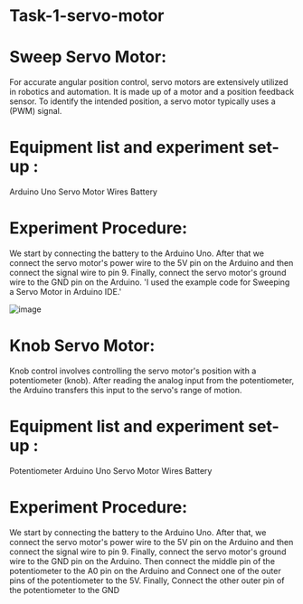 # Task-1-servo-motor
# Sweep Servo Motor:

For accurate angular position control, servo motors are extensively utilized in robotics and automation.  It is made up of a motor and a position feedback sensor. To identify the intended position, a servo motor typically uses a  (PWM) signal.

# Equipment list and experiment set-up :

Arduino Uno
Servo Motor
Wires
Battery

# Experiment Procedure:
We start by connecting the battery to the Arduino Uno. After that we connect the servo motor's power wire to the 5V pin on the Arduino and then connect the signal wire to pin 9. Finally, connect the servo motor's ground wire to the GND pin on the Arduino.
'I used the example code for Sweeping a Servo Motor in Arduino IDE.'


![image](https://github.com/user-attachments/assets/f3116995-ecb9-4a23-9cef-e4aa5a549a19)


# Knob Servo Motor:

Knob control involves controlling the servo motor's position with a potentiometer (knob). After reading the analog input from the potentiometer, the Arduino transfers this input to the servo's range of motion.

# Equipment list and experiment set-up :

Potentiometer
Arduino Uno
Servo Motor
Wires
Battery

# Experiment Procedure:

We start by connecting the battery to the Arduino Uno. After that, we connect the servo motor's power wire to the 5V pin on the Arduino and then connect the signal wire to pin 9. Finally, connect the servo motor's ground wire to the GND pin on the Arduino. Then connect the middle pin of the potentiometer to the A0 pin on the Arduino and Connect one of the outer pins of the potentiometer to the 5V. Finally, Connect the other outer pin of the potentiometer to the GND 


